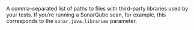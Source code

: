A comma-separated list of paths to files with third-party libraries used by your tests. If you’re running a SonarQube scan, for example, this corresponds to the `sonar.java.libraries` parameter.  

